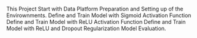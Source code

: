 This Project Start with Data Platform Preparation and Setting up of the Envirownments.
Define and Train Model with Sigmoid Activation Function
Define and Train Model with ReLU Activation Function
Define and Train Model with ReLU and Dropout Regularization
Model Evaluation.
